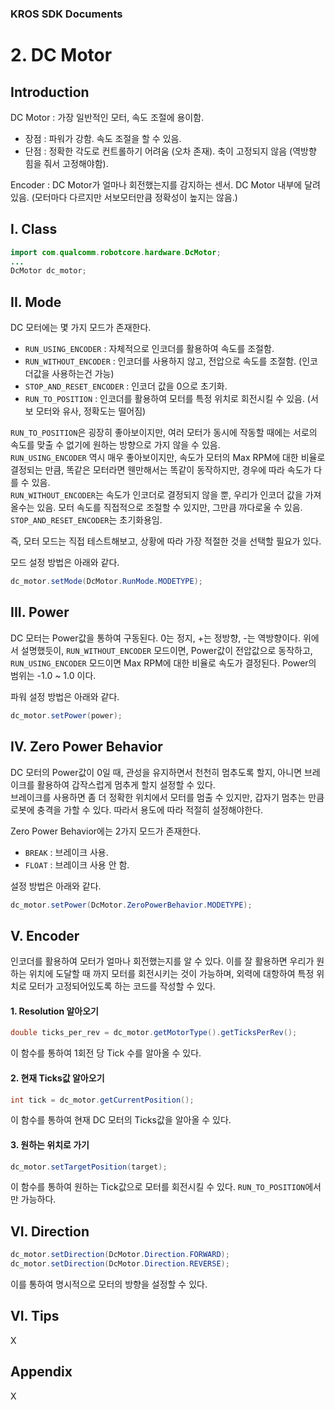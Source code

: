 ### KROS SDK Documents
# 2. DC Motor

## Introduction

DC Motor : 가장 일반적인 모터, 속도 조절에 용이함.

* 장점 : 파워가 강함. 속도 조절을 할 수 있음.
* 단점 : 정확한 각도로 컨트롤하기 어려움 (오차 존재). 축이 고정되지 않음 (역방향 힘을 줘서 고정해야함).
      
Encoder : DC Motor가 얼마나 회전했는지를 감지하는 센서. DC Motor 내부에 달려있음. (모터마다 다르지만 서보모터만큼 정확성이 높지는 않음.)
      
## I. Class
```java
import com.qualcomm.robotcore.hardware.DcMotor;
...
DcMotor dc_motor;
```

## II. Mode
DC 모터에는 몇 가지 모드가 존재한다.
* `RUN_USING_ENCODER` : 자체적으로 인코더를 활용하여 속도를 조절함.
* `RUN_WITHOUT_ENCODER` : 인코더를 사용하지 않고, 전압으로 속도를 조절함. (인코더값을 사용하는건 가능)
* `STOP_AND_RESET_ENCODER` : 인코더 값을 0으로 초기화.
* `RUN_TO_POSITION` : 인코더를 활용하여 모터를 특정 위치로 회전시킬 수 있음. (서보 모터와 유사, 정확도는 떨어짐)
      
`RUN_TO_POSITION`은 굉장히 좋아보이지만, 여러 모터가 동시에 작동할 때에는 서로의 속도를 맞출 수 없기에 원하는 방향으로 가지 않을 수 있음.      
`RUN_USING_ENCODER` 역시 매우 좋아보이지만, 속도가 모터의 Max RPM에 대한 비율로 결정되는 만큼, 똑같은 모터라면 웬만해서는 똑같이 동작하지만, 경우에 따라 속도가 다를 수 있음.      
`RUN_WITHOUT_ENCODER`는 속도가 인코더로 결정되지 않을 뿐, 우리가 인코더 값을 가져올수는 있음. 모터 속도를 직접적으로 조절할 수 있지만, 그만큼 까다로울 수 있음.      
`STOP_AND_RESET_ENCODER`는 초기화용임.      
      
즉, 모터 모드는 직접 테스트해보고, 상황에 따라 가장 적절한 것을 선택할 필요가 있다.
      
모드 설정 방법은 아래와 같다.
```java
dc_motor.setMode(DcMotor.RunMode.MODETYPE);
```

## III. Power
DC 모터는 Power값을 통하여 구동된다. 0는 정지, +는 정방향, -는 역방향이다. 
위에서 설명했듯이, `RUN_WITHOUT_ENCODER` 모드이면, Power값이 전압값으로 동작하고, `RUN_USING_ENCODER` 모드이면 Max RPM에 대한 비율로 속도가 결정된다.
Power의 범위는 -1.0 ~ 1.0 이다.

파워 설정 방법은 아래와 같다.
```java
dc_motor.setPower(power);
```

## IV. Zero Power Behavior
DC 모터의 Power값이 0일 때, 관성을 유지하면서 천천히 멈추도록 할지, 아니면 브레이크를 활용하여 갑작스럽게 멈추게 할지 설정할 수 있다.      
브레이크를 사용하면 좀 더 정확한 위치에서 모터를 멈출 수 있지만, 갑자기 멈추는 만큼 로봇에 충격을 가할 수 있다. 따라서 용도에 따라 적절히 설정해야한다.      

Zero Power Behavior에는 2가지 모드가 존재한다.
* `BREAK` : 브레이크 사용.
* `FLOAT` : 브레이크 사용 안 함.

설정 방법은 아래와 같다.
```java
dc_motor.setPower(DcMotor.ZeroPowerBehavior.MODETYPE);
```

## V. Encoder
인코더를 활용하여 모터가 얼마나 회전했는지를 알 수 있다. 이를 잘 활용하면 우리가 원하는 위치에 도달할 때 까지 모터를 회전시키는 것이 가능하며, 
외력에 대항하여 특정 위치로 모터가 고정되어있도록 하는 코드를 작성할 수 있다.

#### 1. Resolution 알아오기
```java
double ticks_per_rev = dc_motor.getMotorType().getTicksPerRev();
```
이 함수를 통하여 1회전 당 Tick 수를 알아올 수 있다. 

#### 2. 현재 Ticks값 알아오기
```java
int tick = dc_motor.getCurrentPosition();
```
이 함수를 통하여 현재 DC 모터의 Ticks값을 알아올 수 있다.

#### 3. 원하는 위치로 가기
```java
dc_motor.setTargetPosition(target);
```
이 함수를 통하여 원하는 Tick값으로 모터를 회전시킬 수 있다. `RUN_TO_POSITION`에서만 가능하다.

## VI. Direction
```java
dc_motor.setDirection(DcMotor.Direction.FORWARD);
dc_motor.setDirection(DcMotor.Direction.REVERSE);
```
이를 통하여 명시적으로 모터의 방향을 설정할 수 있다.

## VI. Tips
X

## Appendix
X
